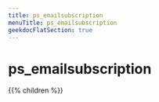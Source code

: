 ```yaml
---
title: ps_emailsubscription
menuTitle: ps_emailsubscription 
geekdocFlatSection: true
---
```

        
# ps_emailsubscription

{{% children %}}